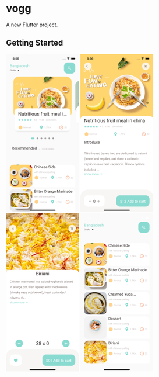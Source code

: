 # vogg

A new Flutter project.

## Getting Started

<img src="assets/image/screen1.png" alt="drawing" width="200"/>
<img src="assets/image/screen2.png" alt="drawing" width="200"/>
<img src="assets/image/screen3.png" alt="drawing" width="200"/>
<img src="assets/image/screen4.png" alt="drawing" width="200"/>